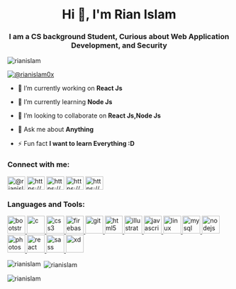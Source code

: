 <h1 align="center">Hi 👋, I'm Rian Islam</h1>
<h3 align="center">I am a CS background Student, Curious about Web Application Development, and Security</h3>

<p align="left"> <img src="https://komarev.com/ghpvc/?username=rianislam&label=Profile%20views&color=0e75b6&style=flat" alt="rianislam" /> </p>

<p align="left"> <a href="https://twitter.com/@rianislam0x" target="blank"><img src="https://img.shields.io/twitter/follow/@rianislam0x?logo=twitter&style=for-the-badge" alt="@rianislam0x" /></a> </p>

- 🔭 I’m currently working on **React Js**

- 🌱 I’m currently learning **Node Js**

- 👯 I’m looking to collaborate on **React Js,Node Js**

- 💬 Ask me about **Anything**

- ⚡ Fun fact **I want to learn Everything :D**

<h3 align="left">Connect with me:</h3>
<p align="left">
<a href="https://twitter.com/@rianislam0x" target="blank"><img align="center" src="https://cdn.jsdelivr.net/npm/simple-icons@3.0.1/icons/twitter.svg" alt="@rianislam0x" height="30" width="40" /></a>
<a href="https://linkedin.com/in/https://www.linkedin.com/in/rian-islam" target="blank"><img align="center" src="https://cdn.jsdelivr.net/npm/simple-icons@3.0.1/icons/linkedin.svg" alt="https://www.linkedin.com/in/rian-islam" height="30" width="40" /></a>
<a href="https://dribbble.com/https://dribbble.com/100rian" target="blank"><img align="center" src="https://cdn.jsdelivr.net/npm/simple-icons@3.0.1/icons/dribbble.svg" alt="https://dribbble.com/100rian" height="30" width="40" /></a>
<a href="https://www.youtube.com/c/https://www.youtube.com/channel/ucsytsmlcmjvjq2z_axfax1w" target="blank"><img align="center" src="https://cdn.jsdelivr.net/npm/simple-icons@3.0.1/icons/youtube.svg" alt="https://www.youtube.com/channel/ucsytsmlcmjvjq2z_axfax1w" height="30" width="40" /></a>
<a href="https://www.hackerearth.com/https://www.hackerearth.com/@rianislam" target="blank"><img align="center" src="https://cdn.jsdelivr.net/npm/simple-icons@3.0.1/icons/hackerearth.svg" alt="https://www.hackerearth.com/@rianislam" height="30" width="40" /></a>
</p>

<h3 align="left">Languages and Tools:</h3>
<p align="left"> <a href="https://getbootstrap.com" target="_blank"> <img src="https://devicons.github.io/devicon/devicon.git/icons/bootstrap/bootstrap-plain.svg" alt="bootstrap" width="40" height="40"/> </a> <a href="https://www.cprogramming.com/" target="_blank"> <img src="https://devicons.github.io/devicon/devicon.git/icons/c/c-original.svg" alt="c" width="40" height="40"/> </a> <a href="https://www.w3schools.com/css/" target="_blank"> <img src="https://devicons.github.io/devicon/devicon.git/icons/css3/css3-original-wordmark.svg" alt="css3" width="40" height="40"/> </a> <a href="https://firebase.google.com/" target="_blank"> <img src="https://www.vectorlogo.zone/logos/firebase/firebase-icon.svg" alt="firebase" width="40" height="40"/> </a> <a href="https://git-scm.com/" target="_blank"> <img src="https://www.vectorlogo.zone/logos/git-scm/git-scm-icon.svg" alt="git" width="40" height="40"/> </a> <a href="https://www.w3.org/html/" target="_blank"> <img src="https://devicons.github.io/devicon/devicon.git/icons/html5/html5-original-wordmark.svg" alt="html5" width="40" height="40"/> </a> <a href="https://www.adobe.com/in/products/illustrator.html" target="_blank"> <img src="https://www.vectorlogo.zone/logos/adobe_illustrator/adobe_illustrator-icon.svg" alt="illustrator" width="40" height="40"/> </a> <a href="https://developer.mozilla.org/en-US/docs/Web/JavaScript" target="_blank"> <img src="https://devicons.github.io/devicon/devicon.git/icons/javascript/javascript-original.svg" alt="javascript" width="40" height="40"/> </a> <a href="https://www.linux.org/" target="_blank"> <img src="https://devicons.github.io/devicon/devicon.git/icons/linux/linux-original.svg" alt="linux" width="40" height="40"/> </a> <a href="https://www.mysql.com/" target="_blank"> <img src="https://devicons.github.io/devicon/devicon.git/icons/mysql/mysql-original-wordmark.svg" alt="mysql" width="40" height="40"/> </a> <a href="https://nodejs.org" target="_blank"> <img src="https://devicons.github.io/devicon/devicon.git/icons/nodejs/nodejs-original-wordmark.svg" alt="nodejs" width="40" height="40"/> </a> <a href="https://www.photoshop.com/en" target="_blank"> <img src="https://devicons.github.io/devicon/devicon.git/icons/photoshop/photoshop-plain.svg" alt="photoshop" width="40" height="40"/> </a> <a href="https://reactjs.org/" target="_blank"> <img src="https://devicons.github.io/devicon/devicon.git/icons/react/react-original-wordmark.svg" alt="react" width="40" height="40"/> </a> <a href="https://sass-lang.com" target="_blank"> <img src="https://devicons.github.io/devicon/devicon.git/icons/sass/sass-original.svg" alt="sass" width="40" height="40"/> </a> <a href="https://www.adobe.com/products/xd.html" target="_blank"> <img src="https://cdn.worldvectorlogo.com/logos/adobe-xd.svg" alt="xd" width="40" height="40"/> </a> </p>

<p><img align="left" src="https://github-readme-stats.vercel.app/api/top-langs?username=rianislam&show_icons=true&locale=en&layout=compact" alt="rianislam" /></p>

<p>&nbsp;<img align="center" src="https://github-readme-stats.vercel.app/api?username=rianislam&show_icons=true&locale=en" alt="rianislam" /></p>

<p><img align="center" src="https://github-readme-streak-stats.herokuapp.com/?user=rianislam&" alt="rianislam" /></p>

